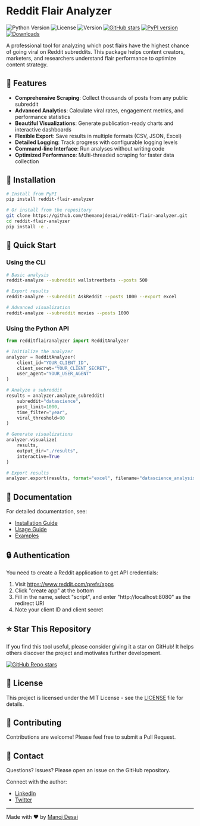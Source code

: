 # Reddit Flair Analyzer

![Python Version](https://img.shields.io/badge/python-3.7%2B-blue)
![License](https://img.shields.io/badge/license-MIT-green)
![Version](https://img.shields.io/badge/version-1.0.0-orange)
[![GitHub stars](https://img.shields.io/github/stars/themanojdesai/reddit-flair-analyzer?style=social)](https://github.com/themanojdesai/reddit-flair-analyzer/stargazers)
[![PyPI version](https://img.shields.io/pypi/v/reddit-flair-analyzer.svg)](https://pypi.org/project/reddit-flair-analyzer/)
[![Downloads](https://img.shields.io/pypi/dm/reddit-flair-analyzer.svg)](https://pypi.org/project/reddit-flair-analyzer/)

A professional tool for analyzing which post flairs have the highest chance of going viral on Reddit subreddits. This package helps content creators, marketers, and researchers understand flair performance to optimize content strategy.

## 🚀 Features

- **Comprehensive Scraping**: Collect thousands of posts from any public subreddit
- **Advanced Analytics**: Calculate viral rates, engagement metrics, and performance statistics
- **Beautiful Visualizations**: Generate publication-ready charts and interactive dashboards
- **Flexible Export**: Save results in multiple formats (CSV, JSON, Excel)
- **Detailed Logging**: Track progress with configurable logging levels
- **Command-line Interface**: Run analyses without writing code
- **Optimized Performance**: Multi-threaded scraping for faster data collection

## 🔧 Installation

```bash
# Install from PyPI
pip install reddit-flair-analyzer

# Or install from the repository
git clone https://github.com/themanojdesai/reddit-flair-analyzer.git
cd reddit-flair-analyzer
pip install -e .
```

## 📖 Quick Start

### Using the CLI

```bash
# Basic analysis
reddit-analyze --subreddit wallstreetbets --posts 500

# Export results
reddit-analyze --subreddit AskReddit --posts 1000 --export excel

# Advanced visualization
reddit-analyze --subreddit movies --posts 1000
```

### Using the Python API

```python
from redditflairanalyzer import RedditAnalyzer

# Initialize the analyzer
analyzer = RedditAnalyzer(
    client_id="YOUR_CLIENT_ID",
    client_secret="YOUR_CLIENT_SECRET",
    user_agent="YOUR_USER_AGENT"
)

# Analyze a subreddit
results = analyzer.analyze_subreddit(
    subreddit="datascience",
    post_limit=1000,
    time_filter="year",
    viral_threshold=90
)

# Generate visualizations
analyzer.visualize(
    results,
    output_dir="./results",
    interactive=True
)

# Export results
analyzer.export(results, format="excel", filename="datascience_analysis.xlsx")
```

## 📝 Documentation

For detailed documentation, see:

- [Installation Guide](docs/installation.md)
- [Usage Guide](docs/usage.md)
- [Examples](docs/examples.md)

## 🔒 Authentication

You need to create a Reddit application to get API credentials:

1. Visit https://www.reddit.com/prefs/apps
2. Click "create app" at the bottom
3. Fill in the name, select "script", and enter "http://localhost:8080" as the redirect URI
4. Note your client ID and client secret

## ⭐ Star This Repository

If you find this tool useful, please consider giving it a star on GitHub! It helps others discover the project and motivates further development.

[![GitHub Repo stars](https://img.shields.io/github/stars/themanojdesai/reddit-flair-analyzer?style=social)](https://github.com/themanojdesai/reddit-flair-analyzer/stargazers)

## 📜 License

This project is licensed under the MIT License - see the [LICENSE](LICENSE) file for details.

## 🤝 Contributing

Contributions are welcome! Please feel free to submit a Pull Request.

## 📧 Contact

Questions? Issues? Please open an issue on the GitHub repository.

Connect with the author:
- [LinkedIn](https://www.linkedin.com/in/themanojdesai/)
- [Twitter](https://x.com/themanojdesai)

---

Made with ❤️ by [Manoj Desai](https://github.com/themanojdesai)